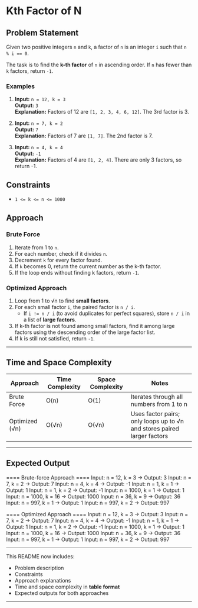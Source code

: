 # Kth Factor of N

## Problem Statement

Given two positive integers `n` and `k`, a factor of `n` is an integer `i` such that `n % i == 0`.  

The task is to find the **k-th factor** of `n` in ascending order. If `n` has fewer than `k` factors, return `-1`.

### Examples

1. **Input:** `n = 12, k = 3`  
   **Output:** `3`  
   **Explanation:** Factors of 12 are `[1, 2, 3, 4, 6, 12]`. The 3rd factor is 3.

2. **Input:** `n = 7, k = 2`  
   **Output:** `7`  
   **Explanation:** Factors of 7 are `[1, 7]`. The 2nd factor is 7.

3. **Input:** `n = 4, k = 4`  
   **Output:** `-1`  
   **Explanation:** Factors of 4 are `[1, 2, 4]`. There are only 3 factors, so return -1.

## Constraints

- `1 <= k <= n <= 1000`

## Approach

### Brute Force

1. Iterate from 1 to `n`.  
2. For each number, check if it divides `n`.  
3. Decrement `k` for every factor found.  
4. If `k` becomes 0, return the current number as the k-th factor.  
5. If the loop ends without finding k factors, return `-1`.

### Optimized Approach

1. Loop from 1 to √n to find **small factors**.  
2. For each small factor `i`, the paired factor is `n / i`.  
   - If `i != n / i` (to avoid duplicates for perfect squares), store `n / i` in a list of **large factors**.  
3. If k-th factor is not found among small factors, find it among large factors using the descending order of the large factor list.  
4. If k is still not satisfied, return `-1`.

---

## Time and Space Complexity

| Approach          | Time Complexity | Space Complexity | Notes                                                                 |
|------------------|----------------|-----------------|-----------------------------------------------------------------------|
| Brute Force       | O(n)           | O(1)            | Iterates through all numbers from 1 to n                               |
| Optimized (√n)    | O(√n)          | O(√n)           | Uses factor pairs; only loops up to √n and stores paired larger factors |

---

## Expected Output

==== Brute-force Approach ====
Input: n = 12, k = 3 -> Output: 3
Input: n = 7, k = 2 -> Output: 7
Input: n = 4, k = 4 -> Output: -1
Input: n = 1, k = 1 -> Output: 1
Input: n = 1, k = 2 -> Output: -1
Input: n = 1000, k = 1 -> Output: 1
Input: n = 1000, k = 16 -> Output: 1000
Input: n = 36, k = 9 -> Output: 36
Input: n = 997, k = 1 -> Output: 1
Input: n = 997, k = 2 -> Output: 997

==== Optimized Approach ====
Input: n = 12, k = 3 -> Output: 3
Input: n = 7, k = 2 -> Output: 7
Input: n = 4, k = 4 -> Output: -1
Input: n = 1, k = 1 -> Output: 1
Input: n = 1, k = 2 -> Output: -1
Input: n = 1000, k = 1 -> Output: 1
Input: n = 1000, k = 16 -> Output: 1000
Input: n = 36, k = 9 -> Output: 36
Input: n = 997, k = 1 -> Output: 1
Input: n = 997, k = 2 -> Output: 997

---

This README now includes:  

- Problem description  
- Constraints  
- Approach explanations  
- Time and space complexity in **table format**  
- Expected outputs for both approaches  

---

